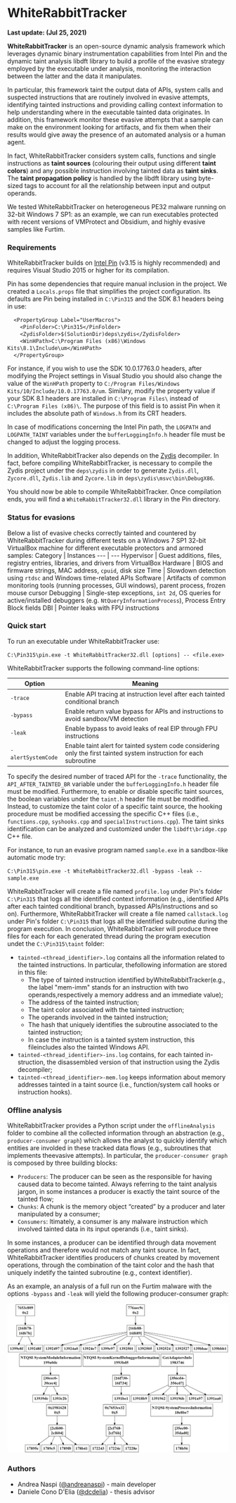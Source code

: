 # WhiteRabbitTracker

**Last update: (Jul 25, 2021)** 

**WhiteRabbitTracker** is an open-source dynamic analysis framework which leverages dynamic binary instrumentation capabilities from Intel Pin and the dynamic taint analysis libdft library to build a profile of the evasive strategy employed by the executable under analysis, monitoring the interaction between the latter and the data it manipulates.

In particular, this framework taint the output data of APIs, system calls and suspected instructions that are routinely involved in evasive attempts, identifying tainted instructions and providing calling context information to help understanding where in the executable tainted data originates. In addition, this framework monitor these evasive attempts that a sample can make on the environment looking for artifacts, and fix them when their results would give away the presence of an automated analysis or a human agent.

In fact, WhiteRabbitTracker considers system calls, functions and single instructions as **taint sources** (colouring their output using different **taint colors**) and any possible instruction involving tainted data as **taint sinks**. The **taint propagation policy** is handled by the libdft library using byte-sized tags to account for all the relationship between input and output operands.

We tested WhiteRabbitTracker on heterogeneous PE32 malware running on 32-bit Windows 7 SP1: as an example, we can run executables protected with recent versions of VMProtect and Obsidium, and highly evasive samples like Furtim.


### Requirements

WhiteRabbitTracker builds on [Intel Pin](https://software.intel.com/en-us/articles/pin-a-dynamic-binary-instrumentation-tool) (v3.15 is highly recommended) and requires Visual Studio 2015 or higher for its compilation.

Pin has some dependencies that require manual inclusion in the project. We created a `Locals.props` file that simplifies the project configuration. Its defaults are Pin being installed in `C:\Pin315` and the SDK 8.1 headers being in use: 

```
  <PropertyGroup Label="UserMacros">
    <PinFolder>C:\Pin315</PinFolder>
    <ZydisFolder>$(SolutionDir)deps\zydis</ZydisFolder>
    <WinHPath>C:\Program Files (x86)\Windows Kits\8.1\Include\um</WinHPath>
  </PropertyGroup>
```

For instance, if you wish to use the SDK 10.0.17763.0 headers, after modifying the Project settings in Visual Studio
you should also change the value of the `WinHPath` property to `C:/Program Files/Windows Kits/10/Include/10.0.17763.0/um`. Similary, modify the property value if your SDK 8.1 headers are installed in `C:\Program Files\` instead of `C:\Program Files (x86)\`. The purpose of this field is to assist Pin when it includes the absolute path of `Windows.h` from its CRT headers.

In case of modifications concerning the Intel Pin path, the `LOGPATH` and `LOGPATH_TAINT` variables under the `bufferLoggingInfo.h` header file must be changed to adjust the logging process.

In addition, WhiteRabbitTracker also depends on the [Zydis](https://github.com/zyantific/zydis) decompiler. In fact, before compiling WhiteRabbitTracker, is necessary to compile the Zydis project under the `deps\zydis` in order to generate `Zydis.dll`, `Zycore.dll`, `Zydis.lib` and `Zycore.lib` in `deps\zydis\msvc\bin\DebugX86`.

You should now be able to compile WhiteRabbitTracker. Once compilation ends, you will find a `WhiteRabbitTracker32.dll` library in the Pin directory.

### Status for evasions

Below a list of evasive checks correctly tainted and countered by WhiteRabbitTracker during different tests on a Windows 7 SP1 32-bit VirtualBox machine for different executable protectors and armored samples:
Category | Instances
--- | --- 
Hypervisor | Guest additions, files, registry entries, libraries, and drivers from VirtualBox
Hardware | BIOS and firmware strings, MAC address, `cpuid`, disk size
Time | Slowdown detection using `rtdsc` and Windows time-related APIs
Software | Artifacts of common monitoring tools (running processes, GUI windows), parent process, frozen mouse cursor
Debugging | Single-step exceptions, `int 2d`, OS queries for active/installed debuggers (e.g. `NtQueryInformationProcess`), Process Entry Block fields
DBI | Pointer leaks with FPU instructions

### Quick start

To run an executable under WhiteRabbitTracker use:

```
C:\Pin315\pin.exe -t WhiteRabbitTracker32.dll [options] -- <file.exe>
```

WhiteRabbitTracker supports the following command-line options:

Option | Meaning
--- | --- 
`-trace` | Enable API tracing at instruction level after each tainted conditional branch
`-bypass` | Enable return value bypass for APIs and instructions to avoid sandbox/VM detection 
`-leak` | Enable bypass to avoid leaks of real EIP through FPU instructions
`-alertSystemCode` | Enable taint alert for tainted system code considering only the first tainted system instruction for each subroutine 

To specify the desired number of traced API for the `-trace` functionality, the `API_AFTER_TAINTED_BR` variable under the `bufferLoggingInfo.h` header file must be modified.
Furthermore, to enable or disable specific taint sources, the boolean variables under the `taint.h` header file must be modified. Instead, to customize the taint color of a specific taint source, the hooking procedure must be modified accessing the specific C++ files (i.e., `functions.cpp`, `syshooks.cpp` and `specialInstructions.cpp`).
The taint sinks identification can be analyzed and customized under the `libdft\bridge.cpp` C++ file.

For instance, to run an evasive program named `sample.exe` in a sandbox-like automatic mode try:

```
C:\Pin315\pin.exe -t WhiteRabbitTracker32.dll -bypass -leak -- sample.exe
```

WhiteRabbitTracker will create a file named `profile.log` under Pin's folder `C:\Pin315` that logs all the identified context information (e.g., identified APIs after each tainted conditional branch, bypassed APIs/instructions and so on).
Furthermore, WhiteRabbitTracker will create a file named `callstack.log` under Pin's folder `C:\Pin315` that logs all the identified subroutine during the program execution.
In conclusion, WhiteRabbitTracker will produce three files for each for each generated thread during the program execution undet the `C:\Pin315\taint` folder:
* `tainted-<thread_identifier>.log` contains all the information related to the tainted instructions. In particular, thefollowing information are stored in this file:
  * The type of tainted instruction identified byWhiteRabbitTracker(e.g., the label "mem-imm" stands for an instruction with two operands,respectively a memory address and an immediate value);
  * The address of the tainted instruction;
  * The taint color associated with the tainted instruction;
  * The operands involved in the tainted instruction;
  * The hash that uniquely identifies the subroutine associated to the tainted instruction;
  * In case the instruction is a tainted system instruction, this fileincludes also the tainted Windows API.
* `tainted-<thread_identifier>-ins.log` contains, for each tainted in-struction, the disassembled version of that instruction using the Zydis decompiler;
* `tainted-<thread_identifier>-mem.log` keeps information about memory addresses tainted in a taint source (i.e., function/system call hooks or instruction hooks).

### Offline analysis

WhiteRabbitTracker provides a Python script under the `offlineAnalysis` folder to combine all the collected information through an abstraction (e.g., `producer-consumer graph`) which allows the analyst to quickly identify which entities are involded in these tracked data flows (e.g., subroutines that implements theevasive attempts). In particular, the `producer-consumer graph` is composed by three building blocks:
* `Producers`: The producer can be seen as the responsible for having caused data to become tainted. Always referring to the taint analysis jargon, in some instances a producer is exactly the taint source of the tainted flow;
* `Chunks`: A chunk is the memory object “created” by a producer and later manipulated by a consumer;
* `Consumers`: ltimately, a consumer is any malware instruction which involved tainted data in its input operands (i.e., taint sinks).

In some instances, a producer can be identified through data movement operations and therefore would not match any taint source. In fact, WhiteRabbitTracker identifies producers of chunks created by movement operations, through the combination of the taint color and the hash that uniquely indetify the tainted subroutine (e.g., context identifier).

As an example, an analysis of a full run on the Furtim malware with the options `-bypass` and `-leak` will yield the following producer-consumer graph:

![Furtim full run](docs/furtim_complete_analysis.jpg)


### Authors
* Andrea Naspi ([@andreanaspi](https://github.com/AndreaNaspi)) - main developer
* Daniele Cono D'Elia ([@dcdelia](https://github.com/dcdelia)) - thesis advisor
